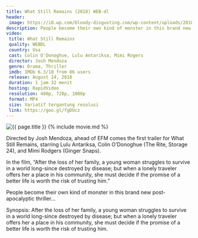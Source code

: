 ```yaml
---
title: What Still Remains (2018) WEB-dl
header:
 image: https://i0.wp.com/bloody-disgusting.com/wp-content/uploads/2018/02/WHAT-STILL-REMAINS.jpg
description: People become their own kind of monster in this brand new post-apocalyptic thriller
video:
 title: What Still Remains
 quality: WEBDL
 country: Usa
 cast: Colin O'Donoghue, Lulu Antariksa, Mimi Rogers
 director: Josh Mendoza
 genre: Drama, Thriller
 imdb: IMDb 6.3/10 from 86 users
 release: August 14, 2018
 duration: 1 jam 32 menit
 hosting: RapidVideo
 resolution: 480p, 720p, 1080p
 format: MP4
 size: Variatif tergantung resolusi
 link: https://goo.gl/fgDUcz
---
```

![{{ page.title }}](https://i2.wp.com/bloody-disgusting.com/wp-content/uploads/2018/02/MV5BYTg5MzY0MjAtNDY4Yy00NzM3LWI4Y2QtYTExNDMwYmRmYjZkXkEyXkFqcGdeQXVyMjM2MzYzODE@._V1_SY1000_CR0014911000_AL_.jpg)
{% include movie.md %}

Directed by Josh Mendoza, ahead of EFM comes the first trailer for What Still Remains, starring Lulu Antariksa, Colin O’Donoghue (The Rite, Storage 24), and Mimi Rodgers (Ginger Snaps).

In the film, “After the loss of her family, a young woman struggles to survive in a world long-since destroyed by disease; but when a lonely traveler offers her a place in his community, she must decide if the promise of a better life is worth the risk of trusting him.”

People become their own kind of monster in this brand new post-apocalyptic thriller…

Synopsis:
After the loss of her family, a young woman struggles to survive in a world long-since destroyed by disease; but when a lonely traveler offers her a place in his community, she must decide if the promise of a better life is worth the risk of trusting him.

